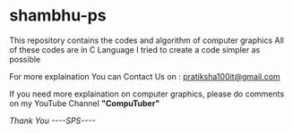 # shambhu-ps
This repository contains the codes and algorithm of computer graphics
All of these codes are in C Language I tried to create a code simpler as possible

For more explaination You can Contact Us on : pratiksha100it@gmail.com

If you need more explaination on computer graphics,
please do comments on my YouTube Channel **"CompuTuber"**  

_Thank You_
_----SPS----_
